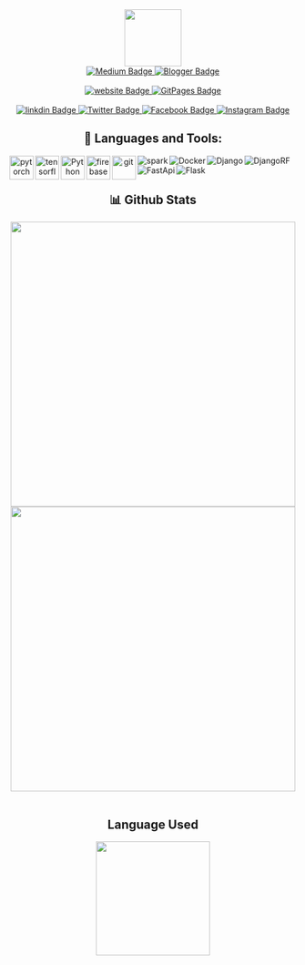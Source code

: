 <div id="header" align="center">
  <img src="https://media.giphy.com/media/M9gbBd9nbDrOTu1Mqx/giphy.gif" width="100"/>

 
<br>
  <div id="Blog">
    
   <a href="https://tiwari11-rst.medium.com/">
    <img src="https://img.shields.io/badge/Medium-12100E?style=for-the-badge&logo=medium&logoColor=white" alt="Medium Badge"/>
  </a>

   <a href="https://ravishekhartiwari.blogspot.com/">
    <img src="https://img.shields.io/badge/Blogger-FF5722?style=for-the-badge&logo=blogger&logoColor=white" alt="
Blogger Badge"/>
  </a>

  </div>
<br>
   <div id="Websites">
    
   <a href="https:www.rstiwari.com">
    <img src="https://img.shields.io/badge/website-000000?style=for-the-badge&logo=About.me&logoColor=white" alt="website Badge"/>
  </a>

   <a href="https://portfolio.rstiwari.com">
    <img src="https://img.shields.io/badge/GitHub%20Pages-222222?style=for-the-badge&logo=GitHub%20Pages&logoColor=white" alt="
GitPages Badge"/>
  </a>

  </div>
<br>
 <div id="badges">
  <a href="http://www.linkedin.com/in/ravishekhartiwari">
    <img src="https://img.shields.io/badge/LinkedIn-0077B5?style=for-the-badge&logo=linkedin&logoColor=white" alt="linkdin Badge"/>
  </a>
  <a href="https://twitter.com/tiwari11rst">
    <img src="https://img.shields.io/badge/Twitter-1DA1F2?style=for-the-badge&logo=twitter&logoColor=white" alt="Twitter Badge"/>
  </a>
  <a href="https://www.facebook.com/ravishekhar.tiwari.5">
    <img src="https://img.shields.io/badge/Facebook-1877F2?style=for-the-badge&logo=facebook&logoColor=white" alt="Facebook Badge"/>
  </a>
  <a href="https://www.instagram.com/ravishekhartiwari/">
    <img src="https://img.shields.io/badge/Instagram-E4405F?style=for-the-badge&logo=instagram&logoColor=white" alt="Instagram Badge"/>
  </a>
 </div>

 <div id="Tools">
   <h2> 🔨 Languages and Tools:</h2>
<img align="left" src="https://raw.githubusercontent.com/rahul-jha98/github_readme_icons/main/language_and_tools/square/pytorch/pytorch.svg" alt="pytorch" height="42px"/> </a> <img align="left" src="https://raw.githubusercontent.com/rahul-jha98/github_readme_icons/main/language_and_tools/square/tensorflow/tensorflow.svg" alt="tensorflow" height="42px"/> 
<img align="left" alt="Python" height ="42px" src="https://raw.githubusercontent.com/rahul-jha98/github_readme_icons/main/language_and_tools/square/python/python.svg">
<img align="left" src="https://raw.githubusercontent.com/rahul-jha98/github_readme_icons/main/language_and_tools/square/firebase/firebase.svg" alt="firebase" height ="42px"/>
<img src="https://raw.githubusercontent.com/rahul-jha98/github_readme_icons/main/language_and_tools/square/git-scm/git-scm.svg" align="left" alt="git" height='42px'/>
<img src="https://img.shields.io/badge/Apache_Spark-FFFFFF?style=for-the-badge&logo=apachespark&logoColor=#E35A16" align="left" alt="spark" />
<img src="https://img.shields.io/badge/Docker-2CA5E0?style=for-the-badge&logo=docker&logoColor=white" align="left" alt="Docker" />
<img src="https://img.shields.io/badge/Docker-2CA5E0?style=for-the-badge&logo=docker&logoColor=white" align="left" alt="Django" />
<img src="https://img.shields.io/badge/django%20rest-ff1709?style=for-the-badge&logo=django&logoColor=white" align="left" alt="DjangoRF" />
<img src="https://img.shields.io/badge/fastapi-109989?style=for-the-badge&logo=FASTAPI&logoColor=white" align="left" alt="FastApi" />
<img src="https://img.shields.io/badge/Flask-000000?style=for-the-badge&logo=flask&logoColor=white" align="left" alt="Flask" />
   
 </div>
   <br>
   <br>
    <div id ="Repository">
     <h2> 📊 Github Stats </h2>
    <img style="width:500px;"  src="https://github-profile-summary-cards.vercel.app/api/cards/profile-details?username=happyman11&theme=dark" />
     <img style="width:500px;" src="https://github-readme-stats-git-masterrstaa-rickstaa.vercel.app/api?username=happyman11&theme=dark" /> 
   </div>
   <br>
   <div id="Mostusedlanguages">
     <h2 > Language Used </h2>
     <img   style="width:200px;" src="https://github-readme-stats.vercel.app/api/top-langs/?username=happyman&theme=dark" />
   </div>
  
   </div>

